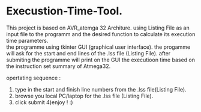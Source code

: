 # Execustion-Time-Tool.
This project is based on AVR_atemga 32 Architure.
using Listing File as an input file to the programm and the desired function to calculate its execution time parameters.  
the programme using tkinter GUI (graphical user interface).
the progamme will ask for the start and end lines of the .lss file (Listing File). 
after submiting the programme will print on the GUI the executioon time based on the instruction set summary of Atmega32.



opertating sequence : 
1) type in the start and finish line numbers from the .lss file(Listing File).  
2) browse you local PC/laptop for the .lss file (Listing File). 
3) click submit 
4)enjoy ! :) 
